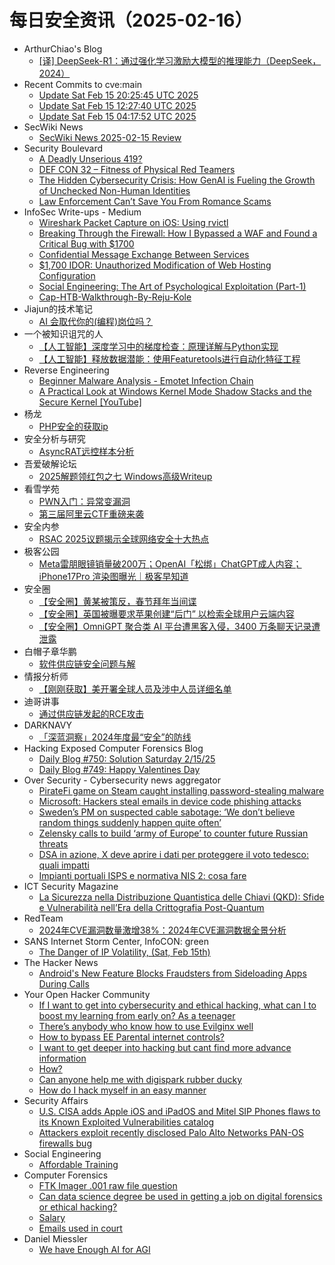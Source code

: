 # 每日安全资讯（2025-02-16）

- ArthurChiao's Blog
  - [[译] DeepSeek-R1：通过强化学习激励大模型的推理能力（DeepSeek，2024）](https://arthurchiao.github.io/blog/deepseek-r1-paper-zh/)
- Recent Commits to cve:main
  - [Update Sat Feb 15 20:25:45 UTC 2025](https://github.com/trickest/cve/commit/914a430afae3c9a3602681c00fea493364e53742)
  - [Update Sat Feb 15 12:27:40 UTC 2025](https://github.com/trickest/cve/commit/03045b70acca680364a2ce04a5bfc19415b485dd)
  - [Update Sat Feb 15 04:17:52 UTC 2025](https://github.com/trickest/cve/commit/358a4c638a634572edfeb23eaac3c66e9f571b3a)
- SecWiki News
  - [SecWiki News 2025-02-15 Review](http://www.sec-wiki.com/?2025-02-15)
- Security Boulevard
  - [A Deadly Unserious 419?](https://securityboulevard.com/2025/02/a-deadly-unserious-419/)
  - [DEF CON 32 –  Fitness of Physical Red Teamers](https://securityboulevard.com/2025/02/def-con-32-fitness-of-physical-red-teamers/)
  - [The Hidden Cybersecurity Crisis: How GenAI is Fueling the Growth of Unchecked Non-Human Identities](https://securityboulevard.com/2025/02/the-hidden-cybersecurity-crisis-how-genai-is-fueling-the-growth-of-unchecked-non-human-identities/)
  - [Law Enforcement Can’t Save You From Romance Scams](https://securityboulevard.com/2025/02/law-enforcement-cant-save-you-from-romance-scams/)
- InfoSec Write-ups - Medium
  - [Wireshark Packet Capture on iOS: Using rvictl](https://infosecwriteups.com/wireshark-packet-capture-on-ios-using-rvictl-2ac93c31c6fd?source=rss----7b722bfd1b8d---4)
  - [Breaking Through the Firewall: How I Bypassed a WAF and Found a Critical Bug with $1700](https://infosecwriteups.com/breaking-through-the-firewall-how-i-bypassed-a-waf-and-found-a-critical-bug-with-1700-0680e28c8785?source=rss----7b722bfd1b8d---4)
  - [Confidential Message Exchange Between Services](https://infosecwriteups.com/confidential-message-exchange-between-services-dc1a9403ca60?source=rss----7b722bfd1b8d---4)
  - [$1,700 IDOR: Unauthorized Modification of Web Hosting Configuration](https://infosecwriteups.com/1-700-idor-unauthorized-modification-of-web-hosting-configuration-d6febc6c6a41?source=rss----7b722bfd1b8d---4)
  - [Social Engineering: The Art of Psychological Exploitation (Part-1)](https://infosecwriteups.com/social-engineering-the-art-of-psychological-exploitation-part-1-a343290abb03?source=rss----7b722bfd1b8d---4)
  - [Cap-HTB-Walkthrough-By-Reju-Kole](https://infosecwriteups.com/cap-htb-walkthrough-by-reju-kole-213efe7b6655?source=rss----7b722bfd1b8d---4)
- Jiajun的技术笔记
  - [AI 会取代你的(编程)岗位吗？](https://jiajunhuang.com/articles/2025_02_15-ai.md.html)
- 一个被知识诅咒的人
  - [【人工智能】深度学习中的梯度检查：原理详解与Python实现](https://blog.csdn.net/nokiaguy/article/details/145655176)
  - [【人工智能】释放数据潜能：使用Featuretools进行自动化特征工程](https://blog.csdn.net/nokiaguy/article/details/145655145)
- Reverse Engineering
  - [Beginner Malware Analysis - Emotet Infection Chain](https://www.reddit.com/r/ReverseEngineering/comments/1iq4hh7/beginner_malware_analysis_emotet_infection_chain/)
  - [A Practical Look at Windows Kernel Mode Shadow Stacks and the Secure Kernel [YouTube]](https://www.reddit.com/r/ReverseEngineering/comments/1iq56ub/a_practical_look_at_windows_kernel_mode_shadow/)
- 杨龙
  - [PHP安全的获取ip](https://www.yanglong.pro/php%e5%ae%89%e5%85%a8%e7%9a%84%e8%8e%b7%e5%8f%96ip/)
- 安全分析与研究
  - [AsyncRAT远控样本分析](https://mp.weixin.qq.com/s?__biz=MzA4ODEyODA3MQ==&mid=2247490516&idx=1&sn=7ac10e9070240df496ebd6bd1b356d93&chksm=902fb4fca7583dea7deb83e0fa6cdd03166a45c9b98ba1f5d9ba4f5b6fa25de16e670b008855&scene=58&subscene=0#rd)
- 吾爱破解论坛
  - [2025解题领红包之七 Windows高级Writeup](https://mp.weixin.qq.com/s?__biz=MjM5Mjc3MDM2Mw==&mid=2651141771&idx=1&sn=e4e4287f578fb33365c6d94e07492a52&chksm=bd50a6df8a272fc91b0a7ecb71f3fee9274f213257935579a69a9ecb72dc298bcf3632fcb9bb&scene=58&subscene=0#rd)
- 看雪学苑
  - [PWN入门：异常变漏洞](https://mp.weixin.qq.com/s?__biz=MjM5NTc2MDYxMw==&mid=2458589653&idx=1&sn=433781729a15abe45f89994393707a90&chksm=b18c295f86fba049f7d3a9a651c1a29212fd93ba75177fa85cf5d761f8cb9ad75936c62a81b0&scene=58&subscene=0#rd)
  - [第三届阿里云CTF重磅来袭](https://mp.weixin.qq.com/s?__biz=MjM5NTc2MDYxMw==&mid=2458589653&idx=2&sn=55534a44cb72910d4a29dfff67d08872&chksm=b18c295f86fba0491b0e659575f328346e7cdd9df40a7262bf50e8dd3ff27e583815b0409d1c&scene=58&subscene=0#rd)
- 安全内参
  - [RSAC 2025议题揭示全球网络安全十大热点](https://mp.weixin.qq.com/s?__biz=MzI4NDY2MDMwMw==&mid=2247513741&idx=1&sn=54142bc5433a946f703cf7cad7b7907e&chksm=ebfaf1addc8d78bb76c05071cd5ccc1cd0f9a1ca557834e2bfc02e0df7110f359316eeac3608&scene=58&subscene=0#rd)
- 极客公园
  - [Meta雷朋眼镜销量破200万；OpenAI「松绑」ChatGPT成人内容；iPhone17Pro 渲染图曝光｜极客早知道](https://mp.weixin.qq.com/s?__biz=MTMwNDMwODQ0MQ==&mid=2653073799&idx=1&sn=e5f6be6aaf8eb43db729bccb53078c35&chksm=7e57cc3149204527843b90be972624d4f75c50471a7cff055716c9bd926d599dba8b3980d30f&scene=58&subscene=0#rd)
- 安全圈
  - [【安全圈】黄某被策反，春节拜年当间谍](https://mp.weixin.qq.com/s?__biz=MzIzMzE4NDU1OQ==&mid=2652067835&idx=1&sn=aee79751fcbbef9476521602f8b69b71&chksm=f36e7bbbc419f2ad022a095eabeb2f80a61a71b86aa9526659858411d6d967ec79b78273e32b&scene=58&subscene=0#rd)
  - [【安全圈】英国被曝要求苹果创建“后门” 以检索全球用户云端内容](https://mp.weixin.qq.com/s?__biz=MzIzMzE4NDU1OQ==&mid=2652067835&idx=2&sn=fec629433dd28f5f6e460233a8642832&chksm=f36e7bbbc419f2ad70d5a82e524eb61b997cececde5132dfdced2ac0ce1332762c7f8ce5d62a&scene=58&subscene=0#rd)
  - [【安全圈】OmniGPT 聚合类 AI 平台遭黑客入侵，3400 万条聊天记录遭泄露](https://mp.weixin.qq.com/s?__biz=MzIzMzE4NDU1OQ==&mid=2652067835&idx=3&sn=5b8555ebfe1ac1a1d356b15389c25486&chksm=f36e7bbbc419f2ad48e513903bbfa2d179ddba9a456f411b9cf83a090d906aec1ff6351e924f&scene=58&subscene=0#rd)
- 白帽子章华鹏
  - [软件供应链安全问题与解](https://mp.weixin.qq.com/s?__biz=MzIyOTAxOTYwMw==&mid=2650237009&idx=1&sn=96a58dd4cc1db31b4f88e57867358249&chksm=f04ad2edc73d5bfb7242c5adb94d16a3c23a4b3564484dd5651b7edd5ecc31b7a3251d8725f1&scene=58&subscene=0#rd)
- 情报分析师
  - [【刚刚获取】美开署全球人员及涉中人员详细名单](https://mp.weixin.qq.com/s?__biz=MzA3Mjc1MTkwOA==&mid=2650559712&idx=1&sn=bc01bed259b4170f8c8e01df891bcff9&chksm=87117aabb066f3bd94753b96189240a52da7da6e639301f734880921293ecd971c1176466a96&scene=58&subscene=0#rd)
- 迪哥讲事
  - [通过供应链发起的RCE攻击](https://mp.weixin.qq.com/s?__biz=MzIzMTIzNTM0MA==&mid=2247497094&idx=1&sn=fd7fe711af4c15fb8cc6bd275d1e15b8&chksm=e8a5ffe5dfd276f357da7fd881af1d4fdc80b39ba455245f9ba2a7ae9eb8da4638733ec29b73&scene=58&subscene=0#rd)
- DARKNAVY
  - [「深蓝洞察」2024年度最“安全”的防线](https://mp.weixin.qq.com/s?__biz=MzkyMjM5MTk3NQ==&mid=2247487075&idx=1&sn=4ac0bd8231adc491f7a3bda34c5286dc&chksm=c1f44aabf683c3bdad9edc54cf78295e0636638e198e23d0de0efe599a903f808753abd702da&scene=58&subscene=0#rd)
- Hacking Exposed Computer Forensics Blog
  - [Daily Blog #750: Solution Saturday 2/15/25](https://www.hecfblog.com/2025/02/daily-blog-750-solution-saturday-21525.html)
  - [Daily Blog #749: Happy Valentines Day](https://www.hecfblog.com/2025/02/daily-blog-749-happy-valentines-day.html)
- Over Security - Cybersecurity news aggregator
  - [PirateFi game on Steam caught installing password-stealing malware](https://www.bleepingcomputer.com/news/security/piratefi-game-on-steam-caught-installing-password-stealing-malware/)
  - [Microsoft: Hackers steal emails in device code phishing attacks](https://www.bleepingcomputer.com/news/security/microsoft-hackers-steal-emails-in-device-code-phishing-attacks/)
  - [Sweden’s PM on suspected cable sabotage: ‘We don’t believe random things suddenly happen quite often’](https://therecord.media/sweden-pm-on-suspected-russian-cable-breaks-not-an-accident)
  - [Zelensky calls to build ‘army of Europe’ to counter future Russian threats](https://therecord.media/zelensky-calls-for-army-of-europe-to-counter-russia)
  - [DSA in azione, X deve aprire i dati per proteggere il voto tedesco: quali impatti](https://www.cybersecurity360.it/news/dsa-in-azione-x-deve-aprire-i-dati-per-proteggere-il-voto-tedesco-quali-impatti/)
  - [Impianti portuali ISPS e normativa NIS 2: cosa fare](https://www.cybersecurity360.it/legal/impianti-portuali-isps-e-normativa-nis-2-cosa-fare/)
- ICT Security Magazine
  - [La Sicurezza nella Distribuzione Quantistica delle Chiavi (QKD): Sfide e Vulnerabilità nell’Era della Crittografia Post-Quantum](https://www.ictsecuritymagazine.com/articoli/distribuzione-quantistica-delle-chiavi/)
- RedTeam
  - [2024年CVE漏洞数量激增38%：2024年CVE漏洞数据全景分析](https://mp.weixin.qq.com/s?__biz=Mzg5NjAxNjc5OQ==&mid=2247484106&idx=1&sn=f398b5755112251a67ba7163915a09b7&chksm=c006ca3af771432c0af0c5d10250b43373383a354df878b38e50aa2bf42603c9ec05fe68cfa3&scene=58&subscene=0#rd)
- SANS Internet Storm Center, InfoCON: green
  - [The Danger of IP Volatility, (Sat, Feb 15th)](https://isc.sans.edu/diary/rss/31688)
- The Hacker News
  - [Android's New Feature Blocks Fraudsters from Sideloading Apps During Calls](https://thehackernews.com/2025/02/androids-new-feature-blocks-fraudsters.html)
- Your Open Hacker Community
  - [If I want to get into cybersecurity and ethical hacking, what can I to boost my learning from early on? As a teenager](https://www.reddit.com/r/HowToHack/comments/1ipukm7/if_i_want_to_get_into_cybersecurity_and_ethical/)
  - [There’s anybody who know how to use Evilginx well](https://www.reddit.com/r/HowToHack/comments/1iq11sq/theres_anybody_who_know_how_to_use_evilginx_well/)
  - [How to bypass EE Parental internet controls?](https://www.reddit.com/r/HowToHack/comments/1iqdw6v/how_to_bypass_ee_parental_internet_controls/)
  - [I want to get deeper into hacking but cant find more advance information](https://www.reddit.com/r/HowToHack/comments/1ipuito/i_want_to_get_deeper_into_hacking_but_cant_find/)
  - [How?](https://www.reddit.com/r/HowToHack/comments/1iq0m7q/how/)
  - [Can anyone help me with digispark rubber ducky](https://www.reddit.com/r/HowToHack/comments/1ipuq33/can_anyone_help_me_with_digispark_rubber_ducky/)
  - [How do I hack myself in an easy manner](https://www.reddit.com/r/HowToHack/comments/1iptu9z/how_do_i_hack_myself_in_an_easy_manner/)
- Security Affairs
  - [U.S. CISA adds Apple iOS and iPadOS and Mitel SIP Phones flaws to its Known Exploited Vulnerabilities catalog](https://securityaffairs.com/174246/security/u-s-cisa-adds-apple-ios-and-ipados-and-mitel-sip-phones-flaws-to-its-known-exploited-vulnerabilities-catalog.html)
  - [Attackers exploit recently disclosed Palo Alto Networks PAN-OS firewalls bug](https://securityaffairs.com/174237/hacking/exploitation-palo-alto-networks-pan-os-firewalls-bug.html)
- Social Engineering
  - [Affordable Training](https://www.reddit.com/r/SocialEngineering/comments/1iq9f57/affordable_training/)
- Computer Forensics
  - [FTK Imager .001 raw file question](https://www.reddit.com/r/computerforensics/comments/1iqdjlq/ftk_imager_001_raw_file_question/)
  - [Can data science degree be used in getting a job on digital forensics or ethical hacking?](https://www.reddit.com/r/computerforensics/comments/1iq3cki/can_data_science_degree_be_used_in_getting_a_job/)
  - [Salary](https://www.reddit.com/r/computerforensics/comments/1ippefq/salary/)
  - [Emails used in court](https://www.reddit.com/r/computerforensics/comments/1iprv5a/emails_used_in_court/)
- Daniel Miessler
  - [We have Enough AI for AGI](https://danielmiessler.com/blog/we-have-enough-ai-for-agi)
